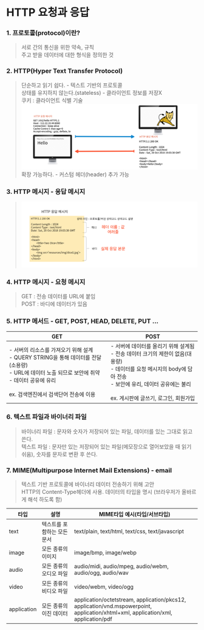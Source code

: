 # HTTP 요청과 응답

### 1. 프로토콜(protocol)이란?
>   서로 간의 통신을 위한 약속, 규칙  
>   주고 받을 데이터에 대한 형식을 정의한 것

### 2. HTTP(Hyper Text Transfer Protocol)
>   단순하고 읽기 쉽다. - 텍스트 기반의 프로토콜  
>   상태를 유지하지 않는다.(stateless) - 클라이언트 정보를 저장X  
>   쿠키 : 클라이언트 식별 기술  
> ![HTTP요청](../img/HTTP.png)
>   확장 가능하다. - 커스텀 헤더(header) 추가 가능

### 3. HTTP 메시지 - 응답 메시지
> ![응답메시지](../img/응답메시지.png)

### 4. HTTP 메시지 - 요청 메시지
> GET : 전송 데이터를 URL에 붙임 </br>
> POST : 바디에 데이터가 있음

### 5. HTTP 메서드 - GET, POST, HEAD, DELETE, PUT ...
| GET                                                                                                                                 | POST                                                                                                                                     |
|-------------------------------------------------------------------------------------------------------------------------------------|------------------------------------------------------------------------------------------------------------------------------------------|
| - 서버의 리소스를 가져오기 위해 설계<br>- QUERY STRING을 통해 데이터를 전달(소용량)<br>- URL에 데이터 노출 되므로 보안에 취약<br>- 데이터 공유에 유리<br><br> ex. 검색엔진에서 검색단어 전송에 이용 | - 서버에 데이터를 올리기 위해 설계됨<br>- 전송 데이터 크기의 제한이 없음(대용량)<br>- 데이터를 요청 메시지의 body에 담아 전송<br>- 보안에 유리, 데이터 공유에는 불리<br><br> ex. 게시판에 글쓰기, 로그인, 회원가입 |

### 6. 텍스트 파일과 바이너리 파일
> 바이너리 파일 : 문자와 숫자가 저장되어 있는 파일, 데이터를 있는 그대로 읽고 쓴다.  
> 텍스트 파일 : 문자만 있는 저장되어 있는 파일(메모장으로 열어보았을 때 읽기 쉬움), 숫자를 문자로 변환 후 쓴다.

### 7. MIME(Multipurpose Internet Mail Extensions) - email
> 텍스트 기반 프로토콜에 바이너리 데이터 전송하기 위해 고안  
> HTTP의 Content-Type헤더에 사용. 데이터의 타입을 명시 (브라우저가 올바르게 해석 하도록 함)

|타입| 설명               | MIME타입 예시(타입/서브타입)                               |
|---|------------------|--------------------------------------------------|
|text| 텍스트를 포함하는 모든 문서  | text/plain, text/html, text/css, text/javascript |
|image| 모든 종류의 이미지       | image/bmp, image/webp|
|audio| 모든 종류의 오디오 파일    | audio/midi, audio/mpeg, audio/webm, audio/ogg, audio/wav|
|video| 모든 종류의 비디오 파일| video/webm, video/ogg|
|application|모든 종류의 이진 데이터|application/octetstream, application/pkcs12, application/vnd.mspowerpoint,<br>application/xhtml+xml, application/xml, application/pdf|
